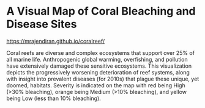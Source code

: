 # A Visual Map of Coral Bleaching and Disease Sites

https://mrajendiran.github.io/coralreef/

Coral reefs are diverse and complex ecosystems that support over 25% of all marine life. Anthropogenic global warming, overfishing, and pollution have extensively damaged these sensitive ecosystems. This visualization depicts the progressively worsening deterioration of reef systems, along with insight into prevalent diseases (for 2010s) that plague these unique, yet doomed, habitats. Severity is indicated on the map with red being High (>30% bleaching), orange being Medium (>10% bleaching), and yellow being Low (less than 10% bleaching).
